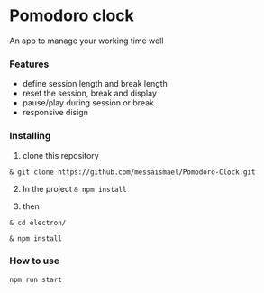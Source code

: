 # Pomodoro clock

An app to manage your working time well

### Features
- define session length and break length
- reset the session, break and display
- pause/play during session or break
- responsive disign

### Installing

 1. clone this repository
 
``
& git clone https://github.com/messaismael/Pomodoro-Clock.git
``

 2. In the project
   ``
   & npm install
   ``
   
 3.  then
 
  ``& cd electron/``
  
  ``& npm install``
  
  ### How to use
  
  ``
  npm run start
  ``
  
  
  
